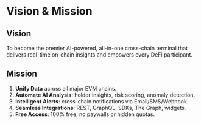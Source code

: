 # Vision & Mission

## Vision
To become the premier AI-powered, all-in-one cross-chain terminal that delivers real-time on-chain insights and empowers every DeFi participant.

## Mission
1. **Unify Data** across all major EVM chains.  
2. **Automate AI Analysis**: holder insights, risk scoring, anomaly detection.  
3. **Intelligent Alerts**: cross-chain notifications via Email/SMS/Webhook.  
4. **Seamless Integrations**: REST, GraphQL, SDKs, The Graph, widgets.  
5. **Free Access**: 100% free, no paywalls or hidden quotas.

